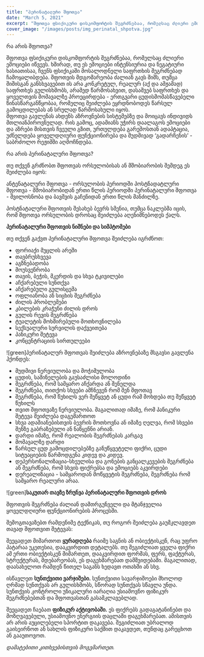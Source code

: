 ```yaml
---
title: "პერინატალური შფოთვა"
date: "March 5, 2021"
excerpt: "შფოთვა ფსიქიკური დისკომფორტის შეგრძნებაა, რომელსაც ძლიერი ემოციები იწვევს. "
cover_image: "/images/posts/img_perinatal_shpotva.jpg"
---
```


რა არის შფოთვა?

შფოთვა ფსიქიკური დისკომფორტის შეგრძნებაა, რომელსაც ძლიერი ემოციები იწვევს. ხშირად, თუ ეს ემოციები ინტენსიურია და ნეგატიური ხასიათისაა, ჩვენს ფსიქიკაში მოსალოდნელი საფრთხის შეგრძნებად ჩამოყალიბდება. შფოთვის მდგომარეობა ძალიან გავს შიშს, თუმცა შიშისგან განსხვავებით ის არა კონკრეტულ, რეალურ (აქ და ამჟამად) საფრთხეს გულისხმობს, არამედ წარმოსახვით, დასაშვებ საფრთხეს და ყოველთვის მომავალზე პროეცირდება - ერთგვარი ცუდისმომასწავებელი წინასწარგანწყობაა, რომელიც შეიძლება ეყრდნობოდეს წარსულ გამოცდილებას ან სრულად წარმოსახული იყოს.  
შფოთვა გავლენას ახდენს აზროვნების სისტემებზე და მოიცავს ინდივიდს მთლიანპიროვნულად. რის გამოც, ადამიანს უჭირს დაალაგოს ემოციები და აზრები მისთვის ჩვეული გზით, ურთულდება გარემოსთან ადაპტაცია, უძნელდება ყოველდღიური ფუნქციონირება და მუდმივად ‘გადარჩენის’ - საბრძოლო რეჟიმში აღმოჩნდება.

რა არის პერინატალური შფოთვა?

თუ თქვენ გრძნობთ შფოთვას ორსულობისას ან მშობიარობის შემდეგ ეს შეიძლება იყოს:

ანტენატალური შფოთვა - ორსულობის პერიოდში
პოსტნადატლური შფოთვა - მშობიარობიდან ერთი წლის პერიოდში
პერინატალური შფოთვა - შვილოსნობა და ბავშვის გაჩენიდან ერთი წლის მანძილზე.

პოსტნატალური შფოთვის შესახებ ბევრს სმენია, თუმცა ნაკლებმა იცის, რომ შფოთვა ორსულობის დროსაც შეიძლება აღენიშნებოდეს ქალს.

**პერინატალური შფოთვის ნიშნები და სიმპტომები**

თუ თქვენ გაქვთ პერინატალური შფოთვა შეიძლება იგრძნოთ:

- ფორიაქი მუცლის არეში
- თავბრუსხვევა
- აგზნებადობა
- მოუსვენრობა
- თავის, ბეჭის, მკერდის და სხვა ტკივილები
- აჩქარებული სუნთქვა
- აჩქარებული გულისცემა
- ოფლიანობა ან სიცხის შეგრძნება
- ძილის პრობლემები
- კბილების კრაჭუნი ძილის დროს
- გულის რევის შეგრძნება
- ტუალეტის მოხშირებული მოთხოვნილება
- სექსუალური სურვილის დაქვეითება
- პანიკური შეტევა
- კონცენტრაციის სირთულეები

![green]პერინატალურ შფოთვას შეიძლება აზროვნებაზე მსგავსი გავლენა ჰქონდეს:

- მუდმივი ნერვიულობა და მოჭიმულობა
- ცუდის, საშინელების გაუსაძლისი მოლოდინი
- შეგრძნება, რომ სამყარო აჩქარდა ან შენელდა
- შეგრძნება, თითქოს სხვები ამჩნევენ რომ შენ შფოთავ
- შეგრძნება, რომ წუხილს ვერ შეწყვეტ ან ცუდი რამ მოხდება თუ შეწყვეტ წუხილს
- თვით შფოთვაზე ნერვიულობა. მაგალითად იმაზე, რომ პანიკური შეტევა შეიძლება დაგემართოთ
- სხვა ადამიანებისთვის ბევრის მოთხოვნა ან იმაზე ღელვა, რომ სხვები შენზე გაბრაზებული ან ნაწყენნი არიან.
- დარდი იმაზე, რომ რეალობის შეგრძნებას კარგავ
- მომავალზე დარდი
- წარსულ ცუდ გამოცდილებებზე განუწყვეტელი ფიქრი, ცუდი სიტუაციების წარმოდგენა კიდევ და კიდევ.
- დეპერსონალიზაცია-სხეულისა და გონების განცალკევების შეგრძნება ან შეგრძნება, რომ სხვის ფიქრებსა და ემოციებს აკვირდები
- დერეალიზაცია - სამყაროდან მოწყვეტის შეგრძნება, შეგრძნება რომ სამყარო რეალური არაა.


![green]**საკუთარ თავზე ზრუნვა პერინატალური შფოთვის დროს**

შფოთვის შეგრძნება ძალიან დამთრგუნველი და მტანჯველია ყოველდღიური ფუნქციონირების პროცესში.

შემოგთავაზებთ რამდენიმე ტექნიკას, თუ როგორ შეიძლება გაუმკლავდეთ თავად შფოთვით შეტევას:

შეეცადეთ მიმართოთ **ყურადღება** რაიმე საგნის ან ობიექტისკენ, რაც უფრო პატარაა უკეთესია, დააკვირდით დეტალებს.
თუ შეგიძლიათ ყველა ფიქრი ამ ერთი ობიექტისკენ მიმართეთ, დააკვირდით ფორმას, ფერს, ფაქტურას, სტრუქტურას, მდებარეობას, ეს დაგეხმარებათ დამშვიდებაში. მაგალითად, დაასახელოთ რამდენ წითელ საგანს ხედავთ ოთახში ან სხვ.

ისწავლეთ **სუნთქვითი ვარჯიშები.** სუნთქვითი სავარჯიშოები მხოლოდ ღრმად სუნთქვას არ გულისხმობს, სწორად სუნთქვას სწავლა უნდა. სუნთქვის კონტროლი უნიკალური იარაღია უსიამოვნო ფიზიკურ შეგრძნებებთან და შფოთვასთან გასამკლავებლად.

შეეცადეთ ჩაებათ **ფიზიკურ აქტივობაში.** ეს ფიქრებს გადაგატანინებთ და მოზღვავებული, უსიამოვნო ენერგიის დაცლაში დაგეხმარებათ. ამისთვის არ არის აუცილებელი სპორტით დაკავება. შეგიძლიათ უბრალოდ გაისეირნოთ ან სახლის ფიზიკური საქმით დაკავდეთ, თუნდაც გარეცხოთ ან გააუთოვოთ.

_დამატებითი კითხვებისთვის მოგვმართეთ._
